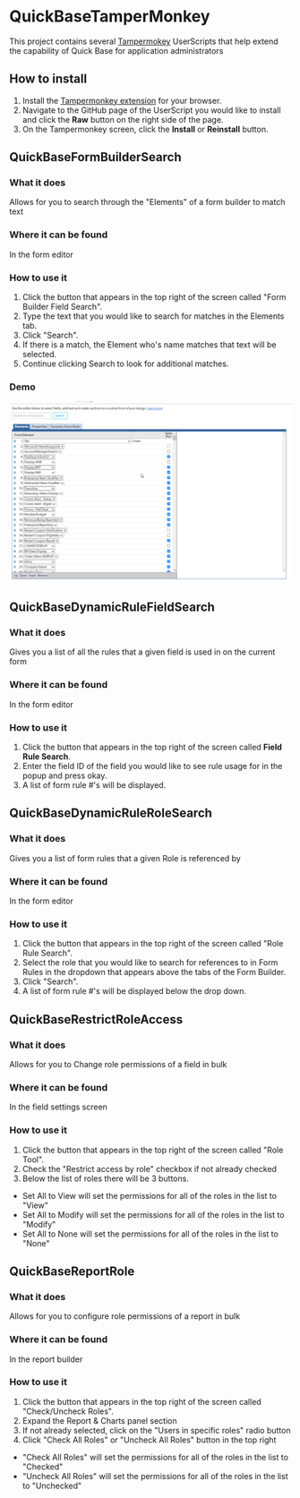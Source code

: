 # QuickBaseTamperMonkey
This project contains several [Tampermokey](http://www.tampermonkey.net/) UserScripts that help extend the capability of Quick Base for application administrators
## How to install
1. Install the [Tampermonkey extension](https://www.tampermonkey.net/?ext=dhdg&browser=chrome) for your browser.
2. Navigate to the GitHub page of the UserScript you would like to install and click the **Raw** button on the right side of the page.
3. On the Tampermonkey screen, click the **Install** or **Reinstall** button.
## QuickBaseFormBuilderSearch
### What it does
Allows for you to search through the "Elements" of a form builder to match text
### Where it can be found
In the form editor
### How to use it
1. Click the button that appears in the top right of the screen called "Form Builder Field Search".
2. Type the text that you would like to search for matches in the Elements tab.
3. Click "Search".
4. If there is a match, the Element who's name matches that text will be selected.
5. Continue clicking Search to look for additional matches.
### Demo
![](FormBuilderSearch.gif)
## QuickBaseDynamicRuleFieldSearch
### What it does
Gives you a list of all the rules that a given field is used in on the current form
### Where it can be found
In the form editor
### How to use it
1. Click the button that appears in the top right of the screen called **Field Rule Search**.
2. Enter the field ID of the field you would like to see rule usage for in the popup and press okay.
3. A list of form rule #'s will be displayed.
## QuickBaseDynamicRuleRoleSearch
### What it does
Gives you a list of form rules that a given Role is referenced by
### Where it can be found
In the form editor
### How to use it
1. Click the button that appears in the top right of the screen called "Role Rule Search".
2. Select the role that you would like to search for references to in Form Rules in the dropdown that appears above the tabs of the Form Builder.
3. Click "Search".
4. A list of form rule #'s will be displayed below the drop down.
## QuickBaseRestrictRoleAccess
### What it does
Allows for you to Change role permissions of a field in bulk
### Where it can be found
In the field settings screen
### How to use it
1. Click the button that appears in the top right of the screen called "Role Tool".
2. Check the "Restrict access by role" checkbox if not already checked
3. Below the list of roles there will be 3 buttons.
* Set All to View will set the permissions for all of the roles in the list to "View"
* Set All to Modify will set the permissions for all of the roles in the list to "Modify"
* Set All to None will set the permissions for all of the roles in the list to "None"
## QuickBaseReportRole
### What it does
Allows for you to configure role permissions of a report in bulk
### Where it can be found
In the report builder
### How to use it
1. Click the button that appears in the top right of the screen called "Check/Uncheck Roles".
2. Expand the Report & Charts panel section
3. If not already selected, click on the "Users in specific roles" radio button
4. Click "Check All Roles" or "Uncheck All Roles" button in the top right
* "Check All Roles" will set the permissions for all of the roles in the list to "Checked"
* "Uncheck All Roles" will set the permissions for all of the roles in the list to "Unchecked"
